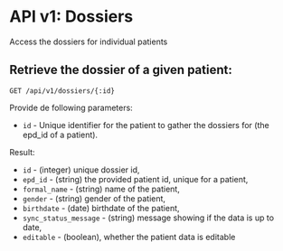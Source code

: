 API v1: Dossiers
==============

Access the dossiers for individual patients

## Retrieve the dossier of a given patient:
    GET /api/v1/dossiers/{:id}

Provide de following parameters:

 * `id` - Unique identifier for the patient to gather the dossiers for (the epd_id of a patient).

Result:

 * `id`                   - (integer) unique dossier id,
 * `epd_id`               - (string) the provided patient id, unique for a patient,
 * `formal_name`          - (string) name of the patient,
 * `gender`               - (string) gender of the patient,
 * `birthdate`            - (date) birthdate of the patient,
 * `sync_status_message`  - (string) message showing if the data is up to date,
 * `editable`             - (boolean), whether the patient data is editable
